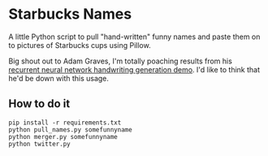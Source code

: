 # Starbucks Names

A little Python script to pull "hand-written" funny names and paste them on to pictures of Starbucks cups using Pillow.

Big shout out to Adam Graves, I'm totally poaching results from his [recurrent neural network handwriting generation demo](http://www.cs.toronto.edu/~graves/handwriting.cgi).  I'd like to think that he'd be down with this usage.

## How to do it
```
pip install -r requirements.txt
python pull_names.py somefunnyname
python merger.py somefunnyname
python twitter.py
```
